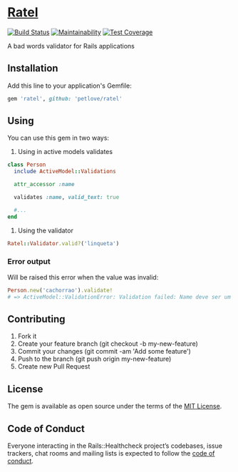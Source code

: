 # [Ratel][gem_page]

[![Build Status][travis_status_image]][travis_page]
[![Maintainability][code_climate_maintainability_image]][code_climate_maintainability_page]
[![Test Coverage][code_climate_test_coverage_image]][code_climate_test_coverage_page]

A bad words validator for Rails applications

## Installation

Add this line to your application's Gemfile:

```ruby
gem 'ratel', github: 'petlove/ratel'
```

## Using

You can use this gem in two ways:

1. Using in active models validates

```ruby
class Person
  include ActiveModel::Validations

  attr_accessor :name

  validates :name, valid_text: true

  #...
end
```

1. Using the validator

```ruby
Ratel::Validator.valid?('linqueta')
```

### Error output

Will be raised this error when the value was invalid:

```ruby
Person.new('cachorrao').validate!
# => ActiveModel::ValidationError: Validation failed: Name deve ser um valor válido
```

## Contributing

1. Fork it
2. Create your feature branch (git checkout -b my-new-feature)
3. Commit your changes (git commit -am 'Add some feature')
4. Push to the branch (git push origin my-new-feature)
5. Create new Pull Request

## License

The gem is available as open source under the terms of the [MIT License][mit_license_page].

## Code of Conduct

Everyone interacting in the Rails::Healthcheck project’s codebases, issue trackers, chat rooms and mailing lists is expected to follow the [code of conduct][code_of_conduct_page].

[gem_page]: https://github.com/petlove/ratel
[code_of_conduct_page]: https://github.com/petlove/ratel/blob/master/CODE_OF_CONDUCT.md
[mit_license_page]: https://opensource.org/licenses/MIT
[contributor_convenant_page]: http://contributor-covenant.org
[travis_status_image]: https://travis-ci.org/petlove/ratel.svg?branch=master
[travis_page]: https://travis-ci.org/petlove/ratel
[code_climate_maintainability_image]: https://api.codeclimate.com/v1/badges/2b9a2174ac460c3f44ad/maintainability
[code_climate_maintainability_page]: https://codeclimate.com/github/petlove/ratel/maintainability
[code_climate_test_coverage_image]: https://api.codeclimate.com/v1/badges/2b9a2174ac460c3f44ad/test_coverage
[code_climate_test_coverage_page]: https://codeclimate.com/github/petlove/ratel/test_coverage
